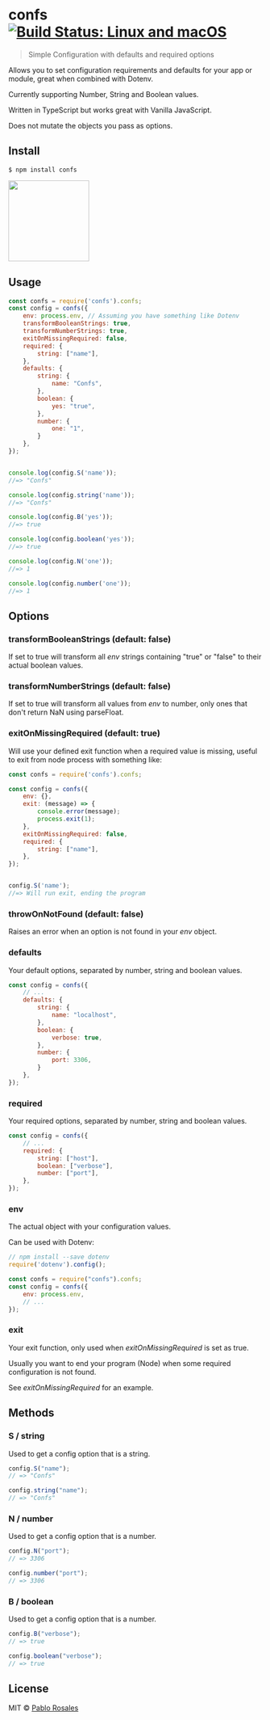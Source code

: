 # confs [![Build Status: Linux and macOS](https://travis-ci.org/PabloRosales/confs.svg?branch=master)](https://travis-ci.org/PabloRosales/confs)

> Simple Configuration with defaults and required options

Allows you to set configuration requirements and defaults for your app or module, great when combined with Dotenv.

Currently supporting Number, String and Boolean values.

Written in TypeScript but works great with Vanilla JavaScript.

Does not mutate the objects you pass as options.

## Install

```
$ npm install confs
```
<a href="https://www.patreon.com/pablorosales">
	<img src="https://c5.patreon.com/external/logo/become_a_patron_button@2x.png" width="160">
</a>

## Usage

```js
const confs = require('confs').confs;
const config = confs({
    env: process.env, // Assuming you have something like Dotenv
    transformBooleanStrings: true,
    transformNumberStrings: true,
    exitOnMissingRequired: false,
    required: {
        string: ["name"],
    },
    defaults: {
        string: {
            name: "Confs",
        },
        boolean: {
            yes: "true",
        },
        number: {
            one: "1",
        }
    },
});


console.log(config.S('name'));
//=> "Confs"

console.log(config.string('name'));
//=> "Confs"

console.log(config.B('yes'));
//=> true

console.log(config.boolean('yes'));
//=> true

console.log(config.N('one'));
//=> 1

console.log(config.number('one'));
//=> 1
```

## Options

### transformBooleanStrings (default: false)

If set to true will transform all *env* strings containing "true" or "false" to their actual boolean values.

### transformNumberStrings (default: false)

If set to true will transform all values from *env* to number, only ones that don't return NaN using parseFloat.

### exitOnMissingRequired (default: true)

Will use your defined exit function when a required value is missing, useful to exit from node process with something like:

```js
const confs = require('confs').confs;

const config = confs({
    env: {},
    exit: (message) => {
        console.error(message);
        process.exit(1);
    },
    exitOnMissingRequired: false,
    required: {
        string: ["name"],
    },
});


config.S('name');
//=> Will run exit, ending the program
```

### throwOnNotFound (default: false)

Raises an error when an option is not found in your *env* object.

### defaults

Your default options, separated by number, string and boolean values.

```js
const config = confs({
    // ...
    defaults: {
        string: {
            name: "localhost",
        },
        boolean: {
            verbose: true,
        },
        number: {
            port: 3306,
        }
    },
});
```

### required

Your required options, separated by number, string and boolean values.

```js
const config = confs({
    // ...
    required: {
        string: ["host"],
        boolean: ["verbose"],
        number: ["port"],
    },
});
```

### env

The actual object with your configuration values.

Can be used with Dotenv:

```js
// npm install --save dotenv
require('dotenv').config();

const confs = require("confs").confs;
const config = confs({
    env: process.env,
    // ...
});
```

### exit

Your exit function, only used when *exitOnMissingRequired* is set as true.

Usually you want to end your program (Node) when some required configuration is not found.

See *exitOnMissingRequired* for an example.

## Methods

### S / string

Used to get a config option that is a string.

```js
config.S("name");
// => "Confs"

config.string("name");
// => "Confs"
```

### N / number

Used to get a config option that is a number.

```js
config.N("port");
// => 3306

config.number("port");
// => 3306
```

### B / boolean

Used to get a config option that is a number.

```js
config.B("verbose");
// => true

config.boolean("verbose");
// => true
```

## License

MIT © [Pablo Rosales](https://pablorosales.xyz)